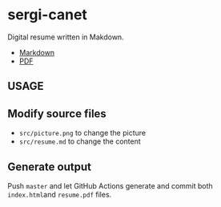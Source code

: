 # sergi-canet
Digital resume written in Makdown.

- [Markdown](https://github.com/sergicanet9/sergi-canet/blob/master/src/resume.md)
- [PDF](https://github.com/sergicanet9/sergi-canet/blob/master/resume.pdf)

## USAGE
## Modify source files

- `src/picture.png` to change the picture
- `src/resume.md` to change the content

## Generate output
Push `master` and let GitHub Actions generate and commit both `index.html`and `resume.pdf` files.

